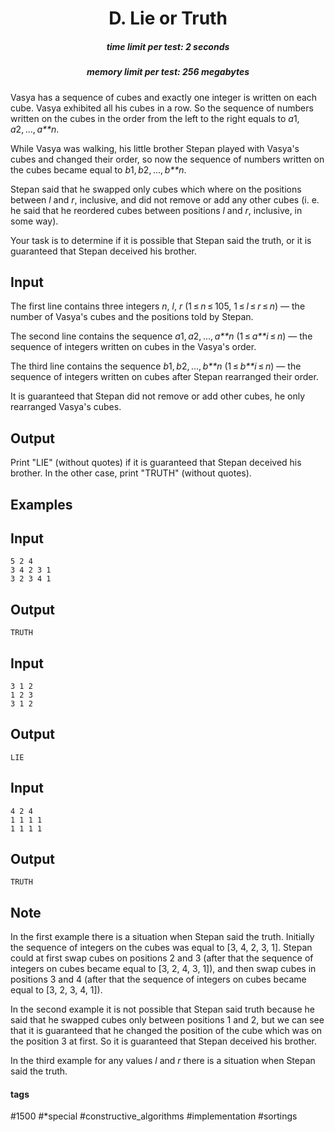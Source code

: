 <h1 style='text-align: center;'> D. Lie or Truth</h1>

<h5 style='text-align: center;'>time limit per test: 2 seconds</h5>
<h5 style='text-align: center;'>memory limit per test: 256 megabytes</h5>

Vasya has a sequence of cubes and exactly one integer is written on each cube. Vasya exhibited all his cubes in a row. So the sequence of numbers written on the cubes in the order from the left to the right equals to *a*1, *a*2, ..., *a**n*.

While Vasya was walking, his little brother Stepan played with Vasya's cubes and changed their order, so now the sequence of numbers written on the cubes became equal to *b*1, *b*2, ..., *b**n*. 

Stepan said that he swapped only cubes which where on the positions between *l* and *r*, inclusive, and did not remove or add any other cubes (i. e. he said that he reordered cubes between positions *l* and *r*, inclusive, in some way).

Your task is to determine if it is possible that Stepan said the truth, or it is guaranteed that Stepan deceived his brother.

## Input

The first line contains three integers *n*, *l*, *r* (1 ≤ *n* ≤ 105, 1 ≤ *l* ≤ *r* ≤ *n*) — the number of Vasya's cubes and the positions told by Stepan.

The second line contains the sequence *a*1, *a*2, ..., *a**n* (1 ≤ *a**i* ≤ *n*) — the sequence of integers written on cubes in the Vasya's order.

The third line contains the sequence *b*1, *b*2, ..., *b**n* (1 ≤ *b**i* ≤ *n*) — the sequence of integers written on cubes after Stepan rearranged their order.

It is guaranteed that Stepan did not remove or add other cubes, he only rearranged Vasya's cubes.

## Output

Print "LIE" (without quotes) if it is guaranteed that Stepan deceived his brother. In the other case, print "TRUTH" (without quotes).

## Examples

## Input


```
5 2 4  
3 4 2 3 1  
3 2 3 4 1  

```
## Output


```
TRUTH  

```
## Input


```
3 1 2  
1 2 3  
3 1 2  

```
## Output


```
LIE  

```
## Input


```
4 2 4  
1 1 1 1  
1 1 1 1  

```
## Output


```
TRUTH  

```
## Note

In the first example there is a situation when Stepan said the truth. Initially the sequence of integers on the cubes was equal to [3, 4, 2, 3, 1]. Stepan could at first swap cubes on positions 2 and 3 (after that the sequence of integers on cubes became equal to [3, 2, 4, 3, 1]), and then swap cubes in positions 3 and 4 (after that the sequence of integers on cubes became equal to [3, 2, 3, 4, 1]).

In the second example it is not possible that Stepan said truth because he said that he swapped cubes only between positions 1 and 2, but we can see that it is guaranteed that he changed the position of the cube which was on the position 3 at first. So it is guaranteed that Stepan deceived his brother.

In the third example for any values *l* and *r* there is a situation when Stepan said the truth.



#### tags 

#1500 #*special #constructive_algorithms #implementation #sortings 